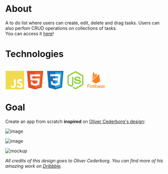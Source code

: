 # About
A to do list where users can create, edit, delete and drag tasks. Users can also perfom CRUD operations on collections of tasks.<br>
You can access it <a href="https://tsks-app.herokuapp.com/">here</a>!

# Technologies
<div style="display: inline_block"><br>
  <img align="center" alt="Js" height="60" width="60" src="https://raw.githubusercontent.com/devicons/devicon/master/icons/javascript/javascript-plain.svg">
  <img align="center" alt="HTML" height="60" width="60" src="https://raw.githubusercontent.com/devicons/devicon/master/icons/html5/html5-original.svg">
  <img align="center" alt="CSS" height="60" width="60" src="https://raw.githubusercontent.com/devicons/devicon/master/icons/css3/css3-original.svg">
  <img align="center" alt="Node" height="60" width="60" src="https://raw.githubusercontent.com/devicons/devicon/master/icons/nodejs/nodejs-plain.svg">
  <img align="center" alt="Firebase" height="60" width="60" src="https://raw.githubusercontent.com/devicons/devicon/master/icons/firebase/firebase-plain-wordmark.svg">
</div>

# Goal
<p>Create an app from scratch <b>inspired</b> on <a href="https://dribbble.com/shots/15185058-Collection-Tasks">Oliver Cederborg's design</a>:</p>

![image](https://user-images.githubusercontent.com/77708400/131205901-733dbf34-ec96-48c3-b0e8-edeca2b1e6fa.png)

![image](https://user-images.githubusercontent.com/77708400/131197359-1ff372ea-1331-464b-a8eb-bf50bdfa7445.png)

![mockup](https://user-images.githubusercontent.com/77708400/129491876-ff60d5ee-9134-404a-87d4-472e9d7225b3.png)

<p><i>All credits of this design goes to Oliver Cederborg. You can find more of his amazing work on <a href="https://dribbble.com/oliver">Dribbble</a>.</i></p>

